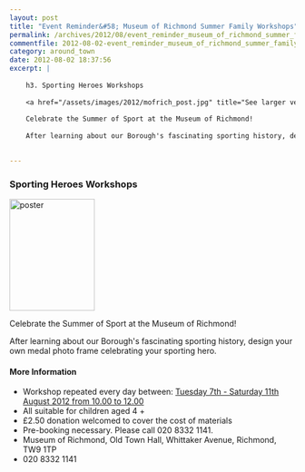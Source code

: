 ```yaml
---
layout: post
title: "Event Reminder&#58; Museum of Richmond Summer Family Workshops"
permalink: /archives/2012/08/event_reminder_museum_of_richmond_summer_family_wo.html
commentfile: 2012-08-02-event_reminder_museum_of_richmond_summer_family_wo
category: around_town
date: 2012-08-02 18:37:56
excerpt: |
    
    h3. Sporting Heroes Workshops
     
    <a href="/assets/images/2012/mofrich_post.jpg" title="See larger version of - poster"><img src="/assets/images/2012/mofrich_post_thumb.jpg" width="150" height="197" alt="poster" class="photo right" /></a>
      
    Celebrate the Summer of Sport at the Museum of Richmond!
    
    After learning about our Borough's fascinating sporting history, design your own medal photo frame celebrating your sporting hero.
     

---
```


### Sporting Heroes Workshops

<a href="/assets/images/2012/mofrich_post.jpg" title="See larger version of - poster"><img src="/assets/images/2012/mofrich_post_thumb.jpg" width="150" height="197" alt="poster" class="photo right" /></a>

Celebrate the Summer of Sport at the Museum of Richmond!

After learning about our Borough's fascinating sporting history, design your own medal photo frame celebrating your sporting hero.

#### More Information

-   Workshop repeated every day between: [Tuesday 7th - Saturday 11th August 2012 from 10.00 to 12.00](https://stmargarets.london/event/exhibition/200705143446)
-   All suitable for children aged 4 +
-   £2.50 donation welcomed to cover the cost of materials
-   Pre-booking necessary. Please call 020 8332 1141.
-   Museum of Richmond, Old Town Hall, Whittaker Avenue, Richmond, TW9 1TP
-   020 8332 1141
